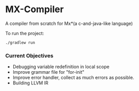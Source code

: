# MX-Compiler
A compiler from scratch for Mx*(a c-and-java-like language)

To run the project:
```bash
./gradlew run
```

### Current Objectives
* Debugging variable redefinition 
in local scope
* Improve grammar file for "for-init"
* Improve error handler, collect as much errors as possible.
* Building LLVM IR
